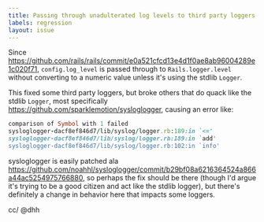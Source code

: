 ```yaml
---
title: Passing through unadulterated log levels to third party loggers breaks some third party loggers
labels: regression
layout: issue
---
```


Since https://github.com/rails/rails/commit/e0a521cfcd13e4d1f0ae8ab96004289e1c020f71, `config.log_level` is passed through to `Rails.logger.level` without converting to a numeric value unless it's using the stdlib `Logger`.

This fixed some third party loggers, but broke others that do quack like the stdlib `Logger`, most specifically https://github.com/sparklemotion/sysloglogger, causing an error like:

``` ruby
comparison of Symbol with 1 failed
sysloglogger-dacf8ef846d7/lib/syslog/logger.rb:189:in `<='
sysloglogger-dacf8ef846d7/lib/syslog/logger.rb:189:in `add'
sysloglogger-dacf8ef846d7/lib/syslog/logger.rb:102:in `info'
```

sysloglogger is easily patched ala https://github.com/noahhl/sysloglogger/commit/b29bf08a6216364524a866a44ac5254975766880,  so perhaps the fix should be there (though I'd argue it's trying to be a good citizen and act like the stdlib logger), but there's definitely a change in behavior here that impacts some loggers.

cc/ @dhh

